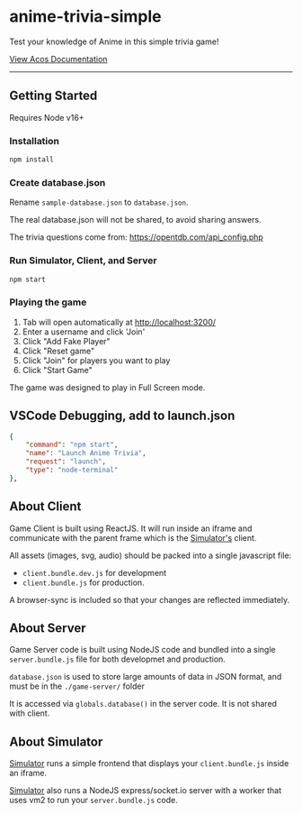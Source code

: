 # anime-trivia-simple
Test your knowledge of Anime in this simple trivia game!  

[View Acos Documentation](https://docs.acos.games)

--- 

## Getting Started

Requires Node v16+

### Installation 
```bash
npm install
```

### Create database.json

Rename `sample-database.json` to `database.json`.

The real database.json will not be shared, to avoid sharing answers.

The trivia questions come from:
https://opentdb.com/api_config.php

### Run Simulator, Client, and Server
```bash
npm start
```

### Playing the game

1. Tab will open automatically at [http://localhost:3200/](http://localhost:3200/)
2. Enter a username and click 'Join'
3. Click "Add Fake Player" 
4. Click "Reset game"
5. Click "Join" for players you want to play
6. Click "Start Game"

The game was designed to play in Full Screen mode.

## VSCode Debugging, add to launch.json
```json
{
    "command": "npm start",
    "name": "Launch Anime Trivia",
    "request": "launch",
    "type": "node-terminal"
},
```

## About Client

Game Client is built using ReactJS.  It will run inside an iframe and communicate with the parent frame which is the [Simulator's](https://github.com/acosgames/acosgames) client.  

All assets (images, svg, audio) should be packed into a single javascript file:

- `client.bundle.dev.js` for development
- `client.bundle.js` for production.

A browser-sync is included so that your changes are reflected immediately.

## About Server

Game Server code is built using NodeJS code and bundled into a single `server.bundle.js` file for both developmet and production.

`database.json` is used to store large amounts of data in JSON format, and must be in the `./game-server/` folder

It is accessed via `globals.database()` in the server code.  It is not shared with client.

## About Simulator

[Simulator](https://github.com/acosgames/acosgames) runs a simple frontend that displays your `client.bundle.js` inside an iframe.  

[Simulator](https://github.com/acosgames/acosgames) also runs a NodeJS express/socket.io server with a worker that uses vm2 to run your `server.bundle.js` code.
